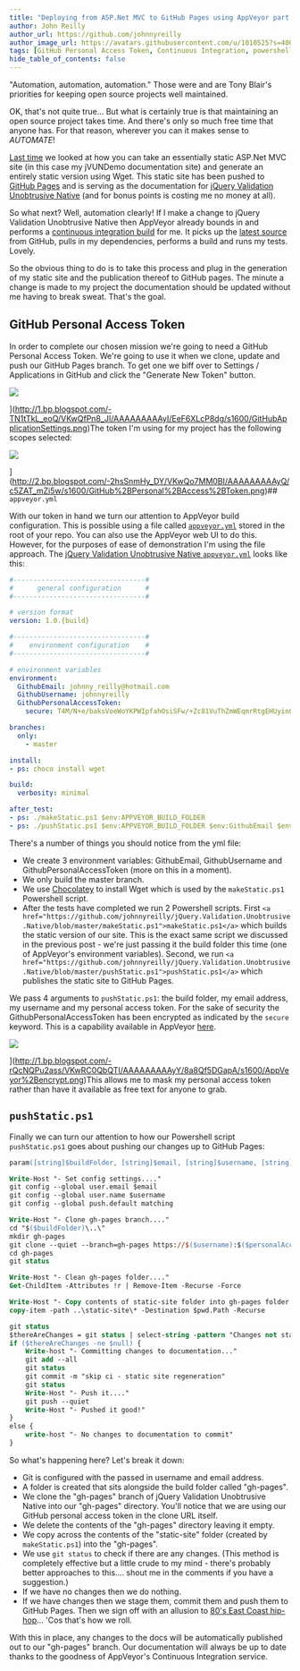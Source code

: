 ```yaml
---
title: "Deploying from ASP.Net MVC to GitHub Pages using AppVeyor part 2"
author: John Reilly
author_url: https://github.com/johnnyreilly
author_image_url: https://avatars.githubusercontent.com/u/1010525?s=400&u=294033082cfecf8ad1645b4290e362583b33094a&v=4
tags: [GitHub Personal Access Token, Continuous Integration, powershell, github pages, AppVeyor]
hide_table_of_contents: false
---
```

"Automation, automation, automation." Those were and are Tony Blair's priorities for keeping open source projects well maintained.

 OK, that's not quite true... But what is certainly true is that maintaining an open source project takes time. And there's only so much free time that anyone has. For that reason, wherever you can it makes sense to *AUTOMATE*!

[Last time](<https://blog.johnnyreilly.com/2014/12/deploying-aspnet-mvc-to-github-pages-with-appveyor-part-1.html>) we looked at how you can take an essentially static ASP.Net MVC site (in this case my jVUNDemo documentation site) and generate an entirely static version using Wget. This static site has been pushed to [GitHub Pages](<https://pages.github.com/>) and is serving as the documentation for [jQuery Validation Unobtrusive Native](<http://johnnyreilly.github.io/jQuery.Validation.Unobtrusive.Native/>) (and for bonus points is costing me no money at all).

So what next? Well, automation clearly! If I make a change to jQuery Validation Unobtrusive Native then AppVeyor already bounds in and performs a [continuous integration build](<https://ci.appveyor.com/project/JohnReilly/jquery-validation-unobtrusive-native>) for me. It picks up the [latest source](<https://github.com/johnnyreilly/jQuery.Validation.Unobtrusive.Native>) from GitHub, pulls in my dependencies, performs a build and runs my tests. Lovely.

So the obvious thing to do is to take this process and plug in the generation of my static site and the publication thereof to GitHub pages. The minute a change is made to my project the documentation should be updated without me having to break sweat. That's the goal.

## GitHub Personal Access Token

In order to complete our chosen mission we're going to need a GitHub Personal Access Token. We're going to use it when we clone, update and push our GitHub Pages branch. To get one we biff over to Settings / Applications in GitHub and click the "Generate New Token" button.

![](http://1.bp.blogspot.com/-TN1tTkL_eoQ/VKwQfPn8_JI/AAAAAAAAAyI/EeF6XLcP8dg/s640/GitHubApplicationSettings.png)

](<http://1.bp.blogspot.com/-TN1tTkL_eoQ/VKwQfPn8_JI/AAAAAAAAAyI/EeF6XLcP8dg/s1600/GitHubApplicationSettings.png>)The token I'm using for my project has the following scopes selected:

![](http://2.bp.blogspot.com/-2hsSnmHy_DY/VKwQo7MM0BI/AAAAAAAAAyQ/c5ZAT_mZi5w/s640/GitHub%2BPersonal%2BAccess%2BToken.png)

](<http://2.bp.blogspot.com/-2hsSnmHy_DY/VKwQo7MM0BI/AAAAAAAAAyQ/c5ZAT_mZi5w/s1600/GitHub%2BPersonal%2BAccess%2BToken.png>)## `appveyor.yml`

With our token in hand we turn our attention to AppVeyor build configuration. This is possible using a file called [`appveyor.yml`](<http://www.appveyor.com/docs/build-configuration>) stored in the root of your repo. You can also use the AppVeyor web UI to do this. However, for the purposes of ease of demonstration I'm using the file approach. The [jQuery Validation Unobtrusive Native `appveyor.yml`](<https://github.com/johnnyreilly/jQuery.Validation.Unobtrusive.Native/blob/master/appveyor.yml>) looks like this:

```yml
#---------------------------------#
#      general configuration      #
#---------------------------------#

# version format
version: 1.0.{build}

#---------------------------------#
#    environment configuration    #
#---------------------------------#

# environment variables
environment:
  GithubEmail: johnny_reilly@hotmail.com
  GithubUsername: johnnyreilly
  GithubPersonalAccessToken:
    secure: T4M/N+e/baksVoeWoYKPWIpfahOsiSFw/+Zc81VuThZmWEqmrRtgEHUyin0vCWhl    

branches:
  only:
    - master

install:
- ps: choco install wget

build:
  verbosity: minimal

after_test:
- ps: ./makeStatic.ps1 $env:APPVEYOR_BUILD_FOLDER
- ps: ./pushStatic.ps1 $env:APPVEYOR_BUILD_FOLDER $env:GithubEmail $env:GithubUsername $env:GithubPersonalAccessToken
```

There's a number of things you should notice from the yml file:

- We create 3 environment variables: GithubEmail, GithubUsername and GithubPersonalAccessToken (more on this in a moment).
- We only build the master branch.
- We use [Chocolatey](<https://chocolatey.org/packages/Wget>) to install Wget which is used by the `makeStatic.ps1` Powershell script.
- After the tests have completed we run 2 Powershell scripts. First `<a href="https://github.com/johnnyreilly/jQuery.Validation.Unobtrusive.Native/blob/master/makeStatic.ps1">makeStatic.ps1</a>` which builds the static version of our site. This is the exact same script we discussed in the previous post - we're just passing it the build folder this time (one of AppVeyor's environment variables). Second, we run `<a href="https://github.com/johnnyreilly/jQuery.Validation.Unobtrusive.Native/blob/master/pushStatic.ps1">pushStatic.ps1</a>` which publishes the static site to GitHub Pages.

<!-- -->

We pass 4 arguments to `pushStatic.ps1`: the build folder, my email address, my username and my personal access token. For the sake of security the GithubPersonalAccessToken has been encrypted as indicated by the `secure` keyword. This is a capability available in AppVeyor [here](<https://ci.appveyor.com/tools/encrypt>).

![](http://1.bp.blogspot.com/-rQcNQPu2ass/VKwRC0QbQTI/AAAAAAAAAyY/8a8Qf5DGapA/s640/AppVeyor%2Bencrypt.png)

](<http://1.bp.blogspot.com/-rQcNQPu2ass/VKwRC0QbQTI/AAAAAAAAAyY/8a8Qf5DGapA/s1600/AppVeyor%2Bencrypt.png>)This allows me to mask my personal access token rather than have it available as free text for anyone to grab.

## `pushStatic.ps1`

Finally we can turn our attention to how our Powershell script `pushStatic.ps1` goes about pushing our changes up to GitHub Pages:

```ps
param([string]$buildFolder, [string]$email, [string]$username, [string]$personalAccessToken)

Write-Host "- Set config settings...."
git config --global user.email $email
git config --global user.name $username
git config --global push.default matching

Write-Host "- Clone gh-pages branch...."
cd "$($buildFolder)\..\"
mkdir gh-pages
git clone --quiet --branch=gh-pages https://$($username):$($personalAccessToken)@github.com/johnnyreilly/jQuery.Validation.Unobtrusive.Native.git .\gh-pages\
cd gh-pages
git status

Write-Host "- Clean gh-pages folder...."
Get-ChildItem -Attributes !r | Remove-Item -Recurse -Force

Write-Host "- Copy contents of static-site folder into gh-pages folder...."
copy-item -path ..\static-site\* -Destination $pwd.Path -Recurse

git status
$thereAreChanges = git status | select-string -pattern "Changes not staged for commit:","Untracked files:" -simplematch
if ($thereAreChanges -ne $null) { 
    Write-host "- Committing changes to documentation..."
    git add --all
    git status
    git commit -m "skip ci - static site regeneration"
    git status
    Write-Host "- Push it...."
    git push --quiet
    Write-Host "- Pushed it good!"
} 
else { 
    write-host "- No changes to documentation to commit"
}
```

So what's happening here? Let's break it down:

- Git is configured with the passed in username and email address.
- A folder is created that sits alongside the build folder called "gh-pages".
- We clone the "gh-pages" branch of jQuery Validation Unobtrusive Native into our "gh-pages" directory. You'll notice that we are using our GitHub personal access token in the clone URL itself.
- We delete the contents of the "gh-pages" directory leaving it empty.
- We copy across the contents of the "static-site" folder (created by `makeStatic.ps1`) into the "gh-pages".
- We use `git status` to check if there are any changes. (This method is completely effective but a little crude to my mind - there's probably better approaches to this.... shout me in the comments if you have a suggestion.)
- If we have no changes then we do nothing.
- If we have changes then we stage them, commit them and push them to GitHub Pages. Then we sign off with an allusion to [80's East Coast hip-hop](<https://en.wikipedia.org/wiki/Push_It_(Salt-n-Pepa_song)>)... 'Cos that's how we roll.

<!-- -->

With this in place, any changes to the docs will be automatically published out to our "gh-pages" branch. Our documentation will always be up to date thanks to the goodness of AppVeyor's Continuous Integration service.


